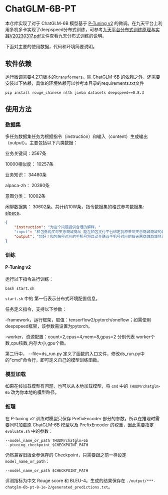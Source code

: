 # ChatGLM-6B-PT
本仓库实现了对于 ChatGLM-6B 模型基于 [P-Tuning v2](https://github.com/THUDM/P-tuning-v2) 的微调。在九天平台上利用多机多卡实现了deepspeed分布式训练，可参考[九天平台分布式训练原理与实践V20230317.pdf](the_principles_and_practice_of_distributed_training_on_the_jiutian.pdf)文件查看九天分布式训练的说明。

下面对主要的使用数据，代码和环境简要说明。


## 软件依赖
运行微调需要4.27.1版本的`transformers`。除 ChatGLM-6B 的依赖之外，还需要安装以下依赖，具体的环境依赖可以参考本目录的requirements.txt文件
```
pip install rouge_chinese nltk jieba datasets deepspeed==0.8.3
```
## 使用方法

### 数据集
多任务数据集任务为根据指令（instruction）和输入（content）生成输出（output）。主要包括以下六类数据：

业务关键词：2567条

10000相似度： 10257条

业务知识： 34480条

alpaca-zh： 20380条

意图分类： 10002条

闲聊数据集： 30602条。共计约10W条，指令数据集的格式参考数据集: [alpaca](https://github.com/tatsu-lab/stanford_alpaca)。

```json
{
    "instruction": "为这个问题提供合理的解释。"
    "input": "和包券购买每天惠商城商品 能在和包支付平台绑定我原来每天惠商城商城的帐号吗？",
    "output": "您好！和包帐号对应的手机号将自动关联该手机号对应的每天惠商城商城登录。"
}
```

### 训练

#### P-Tuning v2

运行以下指令进行训练：
```shell
bash start.sh
```
`start.sh` 中的 第一行表示分布式环境配置信息。

任务定义指令，支持以下参数：

-framework，运行框架，取值：tensorflow2/pytorch/oneflow；如需使用deepspeed框架，该参数需设置为pytorch。

-worker，资源配置：count=2,cpus=4,mem=8,gpus=2 分别代表 worker个数,cpu核数,内存大小,gpu个数。

第二行中， --file=ds_run.py 定义了函数的入口文件，修改ds_run.py中的"cmd"命令行，即可定义自己的模型训练函数。

### 模型加载

如果在线加载模型有问题，也可以从本地加载模型，将 `cmd` 中的 `THUDM/chatglm-6b` 改为你本地的模型路径。


### 推理

在 P-tuning v2 训练时模型只保存 PrefixEncoder 部分的参数，所以在推理时需要同时加载原 ChatGLM-6B 模型以及 PrefixEncoder 的权重，因此需要指定 `evaluate.sh` 中的参数：

```shell
--model_name_or_path THUDM/chatglm-6b
--ptuning_checkpoint $CHECKPOINT_PATH
```

仍然兼容旧版全参保存的 Checkpoint，只需要跟之前一样设定 `model_name_or_path`：

```shell
--model_name_or_path $CHECKPOINT_PATH
```

评测指标为中文 Rouge score 和 BLEU-4。生成的结果保存在
`./output/***-chatglm-6b-pt-8-1e-2/generated_predictions.txt`。

